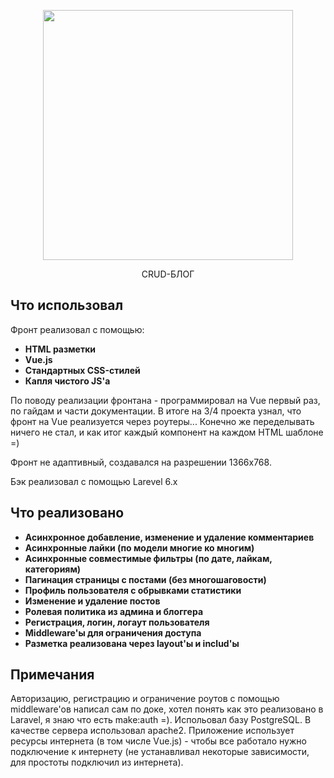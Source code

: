 <p align="center"><img src="https://res.cloudinary.com/dtfbvvkyp/image/upload/v1566331377/laravel-logolockup-cmyk-red.svg" width="400"></p>

<p align="center" style="font-width:bold; font-size:lg"> CRUD-БЛОГ </p>

## Что использовал

Фронт реализовал с помощью:
- **HTML разметки**
- **Vue.js**
- **Стандартных CSS-стилей**
- **Капля чистого JS'а**

По поводу реализации фронтана - программировал на Vue первый раз, по гайдам и части документации. В итоге на 3/4 проекта узнал, что фронт на Vue реализуется через роутеры...
Конечно же переделывать ничего не стал, и как итог каждый компонент на каждом HTML шаблоне =)

Фронт не адаптивный, создавался на разрешении 1366х768.

Бэк реализовал с помощью Larevel 6.x

## Что реализовано


- **Асинхронное добавление, изменение и удаление комментариев**
- **Асинхронные лайки (по модели многие ко многим)**
- **Асинхронные совместимые фильтры (по дате, лайкам, категориям)**
- **Пагинация страницы с постами (без многошаговости)**
- **Профиль пользователя с обрывками статистики**
- **Изменение и удаление постов**
- **Ролевая политика из админа и блоггера**
- **Регистрация, логин, логаут пользователя**
- **Middleware'ы для ограничения доступа**
- **Разметка реализована через layout'ы и includ'ы**

## Примечания

Авторизацию, регистрацию и ограничение роутов с помощью middleware'ов написал сам по доке,
хотел понять как это реализовано в Laravel, я знаю что есть make:auth =).
Испольовал базу PostgreSQL. В качестве сервера использовал apache2. 
Приложение использует ресурсы интернета (в том числе Vue.js) - чтобы все работало
нужно подключение к интернету (не устанавливал некоторые зависимости, для простоты подключил из интернета).